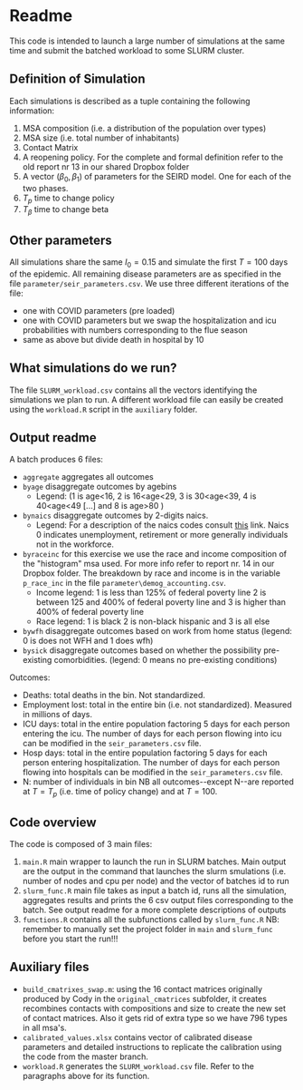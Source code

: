 # Readme
This code is intended to launch a large number of simulations at the same time and submit the batched workload to some SLURM cluster. 

## Definition of Simulation
Each simulations is described as a tuple containing the following information:
1. MSA composition (i.e. a distribution of the population over types)
2. MSA size (i.e. total number of inhabitants)
3. Contact Matrix
4. A reopening policy. For the complete and formal definition refer to the old report nr 13 in our shared Dropbox folder
5. A vector $(\beta_0, \beta_1)$ of parameters for the SEIRD model. One for each of the two phases.
6. $T_p$ time to change policy 
7. $T_{\beta}$ time to change beta

## Other parameters
All simulations share the same $I_0 = 0.15$ and simulate the first $T=100$ days of the epidemic. All remaining disease parameters are as specified in the file `parameter/seir_parameters.csv`. We use three different iterations of the file:
- one with COVID parameters (pre loaded)
- one with COVID parameters but we swap the hospitalization and icu probabilities with numbers corresponding to the flue season
- same as above but divide death in hospital by 10

## What simulations do we run?
The file `SLURM_workload.csv` contains all the vectors identifying the simulations we plan to run. A different workload file can easily be created using the `workload.R` script in the `auxiliary` folder.


## Output readme
A batch produces 6 files:
- `aggregate` aggregates all outcomes 
- `byage` disaggregate outcomes by agebins
	- Legend: (1 is age<16, 2 is  16<age<29, 3 is 30<age<39, 4 is 40<age<49 [...] and 8 is age>80 ) 
- `bynaics` disaggregate outcomes by  2-digits naics. 
	- Legend: For a description of the naics codes consult [this](https://www.census.gov/programs-surveys/economic-census/year/2022/guidance/understanding-naics.html) link. Naics 0 indicates unemployment, retirement or more generally individuals not in the workforce.
- `byraceinc` for this exercise we use the race and income composition of the "histogram" msa used. For more info refer to report nr. 14 in our Dropbox folder. The breakdown by race and income is in the variable `p_race_inc` in the file `parameter\demog_accounting.csv`.
	- Income legend: 1 is less than 125% of federal poverty line 2 is between 125 and 400% of federal poverty line and 3 is higher than 400% of federal poverty line 
	- Race legend: 1 is black 2 is non-black hispanic and 3 is all else
- `bywfh` disaggregate outcomes based on work from home status (legend: 0 is does not WFH  and 1 does wfh)
- `bysick` disaggregate outcomes based on whether the possibility pre-existing comorbidities.  (legend: 0 means no pre-existing conditions)

Outcomes:
- Deaths: total deaths in the bin. Not standardized.
- Employment lost: total in the entire bin (i.e. not standardized). Measured in millions of days.
- ICU days: total in the entire population factoring 5 days for each person entering the icu. The number of days for each person flowing into icu can be modified in the `seir_parameters.csv` file.
- Hosp days: total in the entire population factoring 5 days for each person entering hospitalization. The number of days for each person flowing into hospitals can be modified in the `seir_parameters.csv` file.
- N: number of individuals in bin
NB all outcomes--except N--are reported at $T=T_p$ (i.e. time of policy change) and at $T=100$.


## Code overview
The code is composed of 3 main files:
1. `main.R` main wrapper to launch the run in SLURM batches. Main output are the output in the command that launches the slurm smulations (i.e. number of nodes and cpu per node) and the vector of batches id to run
2. `slurm_func.R` main file takes as input a batch id, runs all the simulation, aggregates results and prints the 6 csv output files corresponding to the batch. See output readme for a more complete descriptions of outputs
3. `functions.R` contains all the subfunctions called by `slurm_func.R` 
NB: remember to manually set the project folder in `main` and `slurm_func` before you start the run!!!


## Auxiliary files
-  `build_cmatrixes_swap.m`: using the 16 contact matrices originally produced by Cody in the `original_cmatrices` subfolder, it creates recombines contacts with compositions and size to create the new set of contact matrices. Also it gets rid of extra type so we have 796 types in all msa's.
- `calibrated_values.xlsx` contains vector of calibrated disease parameters and detailed instructions to replicate the calibration using the code from the master branch.
- `workload.R` generates the `SLURM_workload.csv` file. Refer to the paragraphs above for its function.